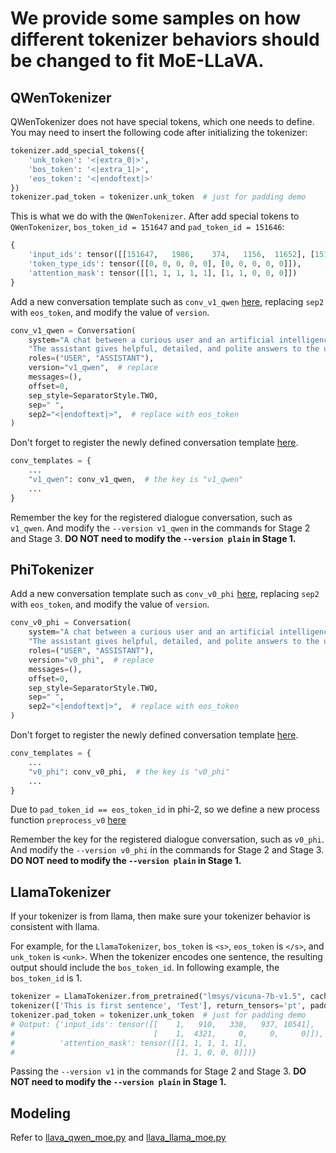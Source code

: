 
# We provide some samples on how different tokenizer behaviors should be changed to fit MoE-LLaVA.

## QWenTokenizer
QWenTokenizer does not have special tokens, which one needs to define.
You may need to insert the following code after initializing the tokenizer:
```python
tokenizer.add_special_tokens({
    'unk_token': '<|extra_0|>',
    'bos_token': '<|extra_1|>',
    'eos_token': '<|endoftext|>'
})
tokenizer.pad_token = tokenizer.unk_token  # just for padding demo
```
This is what we do with the `QWenTokenizer`. After add special tokens to `QWenTokenizer`, `bos_token_id = 151647` and `pad_token_id = 151646`:
```python
{
    'input_ids': tensor([[151647,   1986,    374,   1156,  11652], [151647,   2271, 151646, 151646, 151646]]),
    'token_type_ids': tensor([[0, 0, 0, 0, 0], [0, 0, 0, 0, 0]]),
    'attention_mask': tensor([[1, 1, 1, 1, 1], [1, 1, 0, 0, 0]])
}
```

Add a new conversation template such as `conv_v1_qwen` [here](), replacing `sep2` with `eos_token`, and modify the value of `version`.

```python
conv_v1_qwen = Conversation(
    system="A chat between a curious user and an artificial intelligence assistant. "
    "The assistant gives helpful, detailed, and polite answers to the user's questions.",
    roles=("USER", "ASSISTANT"),
    version="v1_qwen",  # replace
    messages=(),
    offset=0,
    sep_style=SeparatorStyle.TWO,
    sep=" ",
    sep2="<|endoftext|>",  # replace with eos_token
)
```

Don't forget to register the newly defined conversation template [here]().

```python
conv_templates = {
    ...
    "v1_qwen": conv_v1_qwen,  # the key is "v1_qwen"
    ...
}
```

Remember the key for the registered dialogue conversation, such as `v1_qwen`. And modify the `--version v1_qwen` in the commands for Stage 2 and Stage 3. **DO NOT need to modify the `--version plain` in Stage 1.**

## PhiTokenizer


Add a new conversation template such as `conv_v0_phi` [here](), replacing `sep2` with `eos_token`, and modify the value of `version`.

```python
conv_v0_phi = Conversation(
    system="A chat between a curious user and an artificial intelligence assistant. "
    "The assistant gives helpful, detailed, and polite answers to the user's questions.",
    roles=("USER", "ASSISTANT"),
    version="v0_phi",  # replace
    messages=(),
    offset=0,
    sep_style=SeparatorStyle.TWO,
    sep=" ",
    sep2="<|endoftext|>",  # replace with eos_token
)
```

Don't forget to register the newly defined conversation template [here]().

```python
conv_templates = {
    ...
    "v0_phi": conv_v0_phi,  # the key is "v0_phi"
    ...
}
```


Due to `pad_token_id == eos_token_id` in phi-2, so we define a new process function `preprocess_v0` [here]()

Remember the key for the registered dialogue conversation, such as `v0_phi`. And modify the `--version v0_phi` in the commands for Stage 2 and Stage 3. **DO NOT need to modify the `--version plain` in Stage 1.**


## LlamaTokenizer
If your tokenizer is from llama, then make sure your tokenizer behavior is consistent with llama.

For example, for the `LlamaTokenizer`, `bos_token` is `<s>`, `eos_token` is `</s>`, and `unk_token` is `<unk>`.
When the tokenizer encodes one sentence, the resulting output should include the `bos_token_id`. In following example, the `bos_token_id` is 1.


```python
tokenizer = LlamaTokenizer.from_pretrained("lmsys/vicuna-7b-v1.5", cache_dir='cache_dir')
tokenizer(['This is first sentence', 'Test'], return_tensors='pt', padding=True)
tokenizer.pad_token = tokenizer.unk_token  # just for padding demo
# Output: {'input_ids': tensor([[    1,   910,   338,   937, 10541],
#                               [    1,  4321,     0,     0,     0]]),
#          'attention_mask': tensor([[1, 1, 1, 1, 1],
#                                    [1, 1, 0, 0, 0]])}
```
Passing the `--version v1` in the commands for Stage 2 and Stage 3. **DO NOT need to modify the `--version plain` in Stage 1.**

## Modeling

Refer to [llava_qwen_moe.py](moellava/model/language_model/llava_llama_moe.py) and [llava_llama_moe.py](moellava/model/language_model/llava_llama_moe.py)


